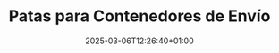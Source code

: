 ---
title: "Patas para Contenedores de Envío"
description: "Confoot – Simplifica la logística de contenedores"
date: 2025-03-06T12:26:40+01:00
draft: false
---